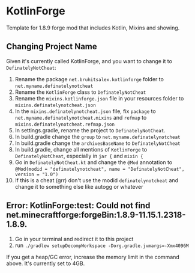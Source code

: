 # KotlinForge

Template for 1.8.9 forge mod that includes Kotlin, Mixins and showing.

## Changing Project Name

Given it's currently called KotlinForge, and you want to change it to `DefinatelyNotCheat`:

1. Rename the package `net.bruhitsalex.kotlinforge` folder to `net.myname.definatelynotcheat`
2. Rename the `KotlinForge` class to `DefinatelyNotCheat`
3. Rename the `mixins.kotlinforge.json` file in your resources folder to `mixins.definatelynotcheat.json`
4. In the `mixins.definatelynotcheat.json` file, fix `package` to `net.myname.definatelynotcheat.mixins` and `refmap` to `mixins.definatelynotcheat.refmap.json`
5. In settings.gradle, rename the project to `DefinatelyNotCheat`.
6. In build.gradle change the `group` to `net.myname.definatelynotcheat`
7. In build.gradle change the `archivesBaseName` to `DefinatelyNotCheat`
8. In build.gradle, change all mentions of `KotlinForge` to `DefinatelyNotCheat`, especially in `jar {` and `mixin {`
9. Go in `DefinatelyNotCheat.kt` and change the `@Mod` annotation to `@Mod(modid = "definatelynotcheat", name = "DefinatelyNotCheat", version = "1.0")`
10. If this is a cheat (grr) don't use the modid `definatelynotcheat` and change it to something else like autogg or whatever

## Error: KotlinForge:test: Could not find net.minecraftforge:forgeBin:1.8.9-11.15.1.2318-1.8.9.

1. Go in your terminal and redirect it to this project
2. run `./gradlew setupDecompWorkspace -Dorg.gradle.jvmargs=-Xmx4096M`

If you get a heap/GC error, increase the memory limit in the command above. It's currently set to 4GB.
